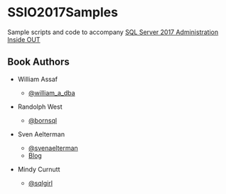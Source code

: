 # SSIO2017Samples
Sample scripts and code to accompany [SQL Server 2017 Administration Inside OUT](https://www.microsoftpressstore.com/store/sql-server-2017-administration-inside-out-9781509305216)

## Book Authors

* William Assaf
    * [@william_a_dba](https://twitter.com/william_a_dba)
    
* Randolph West
    * [@bornsql](https://twitter.com/bornsql)
    
* Sven Aelterman
    * [@svenaelterman](https://twitter.com/svenaelterman)
    * [Blog](https://svenaelterman.wordpress.com)
    
* Mindy Curnutt
    * [@sqlgirl](https://twitter.com/sqlgirl)
